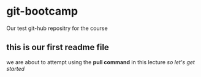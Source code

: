 # git-bootcamp
Our test git-hub repositry for the course
## this is our first readme file
we are about to attempt using the **pull command** in this lecture
*so let's get started*
